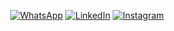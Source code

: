 <div align="center">

[![WhatsApp](https://img.shields.io/badge/WhatsApp-25D366?style=for-the-badge&logo=whatsapp&logoColor=white)](https://wa.me/5528999276807)
[![LinkedIn](https://img.shields.io/badge/LinkedIn-0077B5?style=for-the-badge&logo=linkedin&logoColor=white)](https://www.linkedin.com/in/jo%C3%A3o-victor-de-salles-9a4b51269/)
[![Instagram](https://img.shields.io/badge/Instagram-E4405F?style=for-the-badge&logo=instagram&logoColor=white)](https://www.instagram.com/jvdsmc)

</div>
